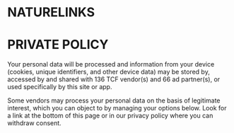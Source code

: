 # NATURELINKS
# PRIVATE POLICY
Your personal data will be processed and information from your device (cookies, unique identifiers, and other device data) may be stored by, accessed by and shared with 136 TCF vendor(s) and 66 ad partner(s), or used specifically by this site or app.

Some vendors may process your personal data on the basis of legitimate interest, which you can object to by managing your options below. Look for a link at the bottom of this page or in our privacy policy where you can withdraw consent.
